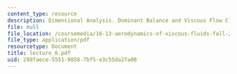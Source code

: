 ```yaml
---
content_type: resource
description: Dimensional Analysis. Dominant Balance and Viscous Flow Classification
file: null
file_location: /coursemedia/16-13-aerodynamics-of-viscous-fluids-fall-2003/298faece555198587bf5e3c55da2fa00_lecture_6.pdf
file_type: application/pdf
resourcetype: Document
title: lecture_6.pdf
uid: 298faece-5551-9858-7bf5-e3c55da2fa00
---
```

